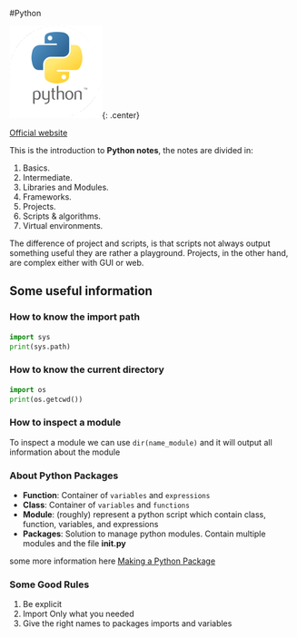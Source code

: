 #Python

![Python Logo](images/Python_logo.png){: .center}

[Official website](https://www.python.org/)

This is the introduction to **Python notes**, the notes are divided in:

1. Basics.
2. Intermediate.
3. Libraries and Modules.
4. Frameworks.
5. Projects.
6. Scripts & algorithms.
7. Virtual environments.

<aside>
The difference of project and scripts, is that scripts not always output something useful they are rather a playground. Projects, in the other hand, are complex either with GUI or web.
</aside>

## Some useful information

### How to know the import path

```python
import sys
print(sys.path)
```

### How to know the current directory

```python
import os
print(os.getcwd())
```
### How to inspect a module

To inspect a module we can use `dir(name_module)` and it will output all information about the module

### About Python Packages

* **Function**: Container of `variables` and `expressions`
* **Class**:  Container of `variables` and `functions`
* **Module**: (roughly) represent a python script which contain class, function, variables, and expressions
* **Packages**: Solution to manage python modules. Contain multiple modules and the file **__init__.py**

some more information here [Making a Python Package](https://python-packaging-tutorial.readthedocs.io/en/latest/setup_py.html)

### Some Good Rules

1. Be explicit
2. Import Only what you needed
3. Give the right names to packages imports and variables
